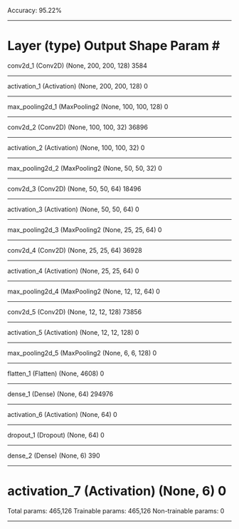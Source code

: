 Accuracy:  95.22%

_________________________________________________________________
Layer (type)                 Output Shape              Param #   
=================================================================
conv2d_1 (Conv2D)            (None, 200, 200, 128)     3584      
_________________________________________________________________
activation_1 (Activation)    (None, 200, 200, 128)     0         
_________________________________________________________________
max_pooling2d_1 (MaxPooling2 (None, 100, 100, 128)     0         
_________________________________________________________________
conv2d_2 (Conv2D)            (None, 100, 100, 32)      36896     
_________________________________________________________________
activation_2 (Activation)    (None, 100, 100, 32)      0         
_________________________________________________________________
max_pooling2d_2 (MaxPooling2 (None, 50, 50, 32)        0         
_________________________________________________________________
conv2d_3 (Conv2D)            (None, 50, 50, 64)        18496     
_________________________________________________________________
activation_3 (Activation)    (None, 50, 50, 64)        0         
_________________________________________________________________
max_pooling2d_3 (MaxPooling2 (None, 25, 25, 64)        0         
_________________________________________________________________
conv2d_4 (Conv2D)            (None, 25, 25, 64)        36928     
_________________________________________________________________
activation_4 (Activation)    (None, 25, 25, 64)        0         
_________________________________________________________________
max_pooling2d_4 (MaxPooling2 (None, 12, 12, 64)        0         
_________________________________________________________________
conv2d_5 (Conv2D)            (None, 12, 12, 128)       73856     
_________________________________________________________________
activation_5 (Activation)    (None, 12, 12, 128)       0         
_________________________________________________________________
max_pooling2d_5 (MaxPooling2 (None, 6, 6, 128)         0         
_________________________________________________________________
flatten_1 (Flatten)          (None, 4608)              0         
_________________________________________________________________
dense_1 (Dense)              (None, 64)                294976    
_________________________________________________________________
activation_6 (Activation)    (None, 64)                0         
_________________________________________________________________
dropout_1 (Dropout)          (None, 64)                0         
_________________________________________________________________
dense_2 (Dense)              (None, 6)                 390       
_________________________________________________________________
activation_7 (Activation)    (None, 6)                 0         
=================================================================
Total params: 465,126
Trainable params: 465,126
Non-trainable params: 0
_________________________________________________________________
